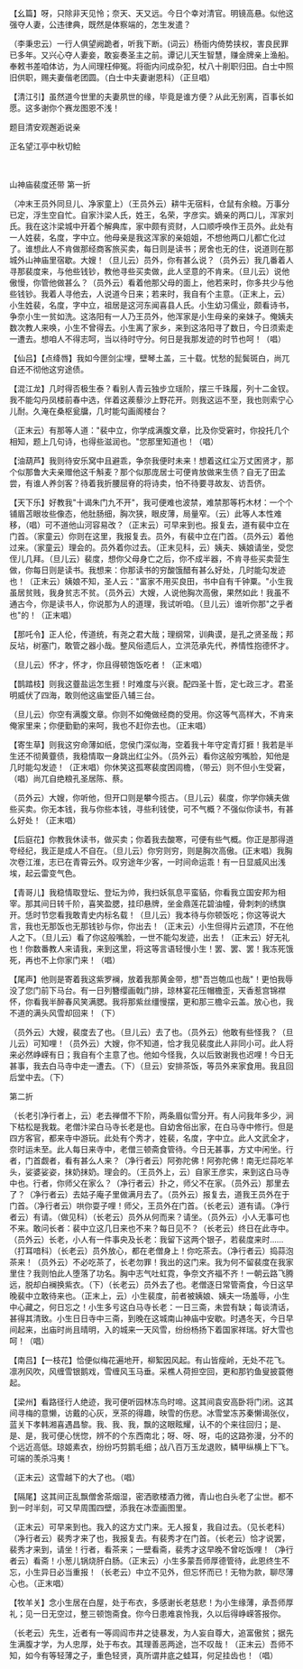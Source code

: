 <!-- { "loadSidebar": true } -->
【幺篇】呀，只除非天见怜；奈天、天又远。今日个幸对清官。明镜高悬。似他这强夺人妻，公违律典，既然是体察端的，怎生发遣？

（李秉忠云）一行人俱望阙跪者，听我下断。(词云）杨衙内倚势挟权，害良民罪已多年。又兴心夺人妻妾，敢妄奏圣主之前。谭记儿天生智慧，赚金牌亲上渔船。奉敕书差咱体访，为人间理枉伸冤。将衙内问成杂犯，杖八十削职归田。白士中照旧供职，赐夫妻偕老团圆。（白士中夫妻谢恩科）（正旦唱）

【清江引】虽然道今世里的夫妻夙世的缘，毕竟是谁方便？从此无别离，百事长如愿。这多谢你个赛龙图恩不浅！

题目清安观邂逅说亲

正名望江亭中秋切鲙


　
　




山神庙裴度还带
第一折

（冲末王员外同旦儿、净家童上）（王员外云）耕牛无宿料，仓鼠有余粮。万事分已定，浮生空自忙。自家汴梁人氏，姓王，名荣，字彦实。嫡亲的两口儿，浑家刘氏。我在这汴梁城中开着个解典库，家中颇有资财，人口顺呼唤作王员外。此处有一人姓裴，名度，字中立。他母亲是我这浑家的亲姐姐，不想他两口儿都亡化过了。谁想此人不肯做那经商客旅买卖，每日则是读书；房舍也无的住，说道则在那城外山神庙里宿歇。大嫂！（旦儿云）员外，你有甚么说？（员外云）我几番着人寻那裴度来，与他些钱钞，教他寻些买卖做，此人坚意的不肯来。（旦儿云）说他傲慢，你管他做甚么？（员外云）看着他那父母的面上，他若来时，你多共少与他些钱钞。我着人寻他去，人说道今日来；若来时，我自有个主意。（正末上，云）小生姓裴，名度，字中立，祖居是这河东闻喜县人氏。小生幼习儒业，颇看诗书，争奈小生一贫如洗。这洛阳有一人乃王员外，他浑家是小生母亲的亲妹子。俺姨夫数次教人来唤，小生不曾得去。小生离了家乡，来到这洛阳寻了数日，今日须索走一遭去。想咱人不得志呵，当以待时守分。何日是我那发迹的时节也呵！（唱）

【仙吕】【点绛唇】我如今匣剑尘埋，壁琴土盖，三十载。忧愁的髭鬓斑白，尚兀自还不彻他这穷途债。

【混江龙】几时得否极生泰？看别人青云独步立瑶阶，摆三千珠履，列十二金钗。我不能勾丹凤楼前春中选，伴着这蒺藜沙上野花开。则我这运不至，我也则索宁心儿耐。久淹在桑枢瓮牖，几时能勾画阁楼台？

（正末云）有那等人道："裴中立，你学成满腹文章，比及你受窘时，你投托几个相知，题上几句诗，也得些滋润也。"您那里知道也！（唱）

【油葫芦】我则待安乐窝中且避乖，争奈我便时未来！想着这红尘万丈困贤才，那个似那鲁大夫亲赠他这千斛麦？那个似那庞居士可便肯放做来生债？自无了田孟尝，有谁人养剑客？待着我折腰屈脊的将诗卖，怕不待要寻故友、访吾侪。

【天下乐】好教我"十谒朱门九不开"，我可便难也波禁，难禁那等朽木材：一个个铺眉苫眼妆些像态，他肚肠细，胸次狭，眼皮薄，局量窄。（云）此等人本性难移，（唱）可不道他山河容易改？（正末云）可早来到也。报复去，道有裴中立在门首。（家童云）你则在这里，我报复去。员外，有裴中立在门首。（员外云）着他过来。（家童云）理会的。员外着你过去。（正末见科，云）姨夫、姨娘请坐，受您侄儿几拜。（旦儿云）裴度，想你父母身亡之后，你不成半器，不肯寻些买卖营生做，你每日则是读书。我想来：你那读书的穷酸饿醋有甚么好处，几时能勾发迹也！（正末云）姨娘不知，圣人云："富家不用买良田，书中自有千钟粟。"小生我虽居贫贱，我身贫志不贫。（员外云）大嫂，人说他胸次高傲，果然如此！我虽不通古今，你是读书人，你说那为人的道理，我试听咱。（旦儿云）谁听你那"之乎者也"的！（正末唱）

【那吒令】正人伦，传道统，有尧之君大哉；理纲常，训典谟，是孔之贤圣哉；邦反坫，树塞门，敢管之器小哉。整风俗遗后人，立洪范承先代，养情性抱德怀才。

（旦儿云）怀才，怀才，你且得顿饱饭吃者！（正末唱）

【鹊踏枝】则我这虀盐运怎生捱！时难度与兴衰。配四圣十哲，定七政三才。君圣明威伏了四海，敢则他这庙堂臣八辅三台。

（旦儿云）你空有满腹文章。你则不如俺做经商的受用。你这等气高样大，不肯来俺家里来；你便勤勤的来呵，我也不赶你去也。（正末唱）

【寄生草】则我这穷命薄如纸，您侯门深似海，空着我十年守定青灯捱！我若是半生还不彻黄虀债，我稳情取一身跳出红尘外。（员外云）看你这般穷嘴脸，知他是几时能勾发迹！（正末唱）你休笑这孤寒裴度困闾檐，（带云）则不但小生受窘，（唱）尚兀自绝粮孔圣居陈、蔡。

（员外云）大嫂，你听他，但开口则是攀今揽古。（旦儿云）裴度，你学你姨夫做些买卖。你无本钱，我与你些本钱，寻些利钱使，可不气概？不强似你读书，有甚么好处！（正末唱）

【后庭花】你教我休读书，做买卖；你着我去酸寒，可便有些气概。你正是那得道夸经纪，我正是成人不自在。（旦儿云）你穷则穷，则是胸次高傲。(正末唱）我胸次卷江淮，志已在青霄云外。叹穷途年少客，一时间命运乖！有一日显威风出浅埃，起云雷变气色。

【青哥儿】我稳情取登坛、登坛为帅，我扫妖氛息平蛮貊，你看我立国安邦为相宰。那其间日转千阶，喜笑盈腮，挂印悬牌，坐金鼎莲花碧油幢，骨刺刺的绣旗开。恁时节您看我敢青史内标名载！（旦儿云）我本待与你顿饭吃；你这等说大言，我也无那饭也无那钱钞与你，你出去！（正末云）小生但得片云遮顶，不在他人之下。（旦儿云）看了你这般嘴脸，一世不能勾发迹，出去！（正末云）好无礼也！你数番教人来请我，来到这里，将这等言语轻慢小生！罢、罢、罢！我冻死饿死，再也不上你家门来！（唱）

【尾声】他则是寄着我这紫罗襕，放着我那黄金带，想"吾岂匏瓜也哉"！更怕我辱没了您门前下马台。有一日列簪缨画戟门排，琼林宴花压帽檐歪，天香惹宫锦襟怀，你看我半醉春风笑满腮。我将那紫丝缰慢摆，更和那三檐伞云盖。放心也，我不道的满头风雪却回来！（下）

（员外云）大嫂，裴度去了也。（旦儿云）去了也。（员外云）他敢有些怪我？（旦儿云）可知哩！（员外云）大嫂，你不知道，恰才我见裴度此人非同小可。此人将来必然峥嵘有日；我自有个主意了也。他如今怪我，久以后致谢我也迟哩！今日无甚事，我去白马寺中走一遭去。（下）（旦云）安排茶饭，等员外来家食用。我且回后堂中去。（下）


第二折

（长老引净行者上，云）老去禅僧不下阶，两条眉似雪分开。有人问我年多少，涧下枯松是我栽。老僧汴梁白马寺长老是也。自幼舍俗出家，在白马寺中修行。但是四方客官，都来寺中游玩。此处有个秀才，姓裴，名度，字中立。此人文武全才，奈时运未至。此人每日来寺中，老僧三顿斋食管待。今日无甚事，方丈中闲坐。行者，门首觑者，看有甚么人来？（净行者云）阿弥陀佛！阿弥陀佛！南无烂蒜吃羊头，娑婆娑姿，抹奶抹奶。理会的。（王员外上，云）自家王彦实，来到这白马寺中也。行者，你师父在家么？（净行者云）扑之，师父不在家。（员外云）那里去了？（净行者云）去姑子庵子里做满月去了。（员外云）报复去，道我王员外在于门首。（净行者云）哄你耍子哩！师父，王员外在门首。（长老云）道有请。（净行者云）有请。（做见科）（长老云）员外从何而来？请坐。（员外云）小人无事可也不来。敢问长者：裴中立这几日来也不来？每日见不？（长老云）终日在此寺中。（员外云）长老，小人有一件事央及长老：我留下这两个银子，若裴度来时……（打耳喑科）（长老云）员外放心，都在老僧身上！你吃茶去。（净行者云）捣蒜泡茶来！（员外云）不必吃茶了，长老勿罪！我出的这门来。我为何不留裴度在我家里住？我则怕此人堕落了功名。胸中志气吐虹霓，争奈文齐福不齐！一朝云路飞腾远，脱却白襕换紫衣。（下）（长老云）员外去了也。老僧逐日常管斋食，今日这早晚裴中立敢待来也。（正末上，云）小生裴度，前者被姨娘、姨夫一场羞辱，小生中心藏之，何日忘之！小生多亏这白马寺长老：一日三斋，未尝有缺；每谈清话，甚得其清致。小生日日寺中三斋，到晚在这城南山神庙中安歇。时遇冬天，今日早间起来，出庙时尚且晴明，入的城来一天风雪，纷纷杨扬下着国家祥瑞。好大雪也呵！（唱）

【南吕】【一枝花】恰便似梅花遍地开，柳絮因风起。有山皆瘦岭，无处不花飞。凛冽风吹，风缠雪银鹅戏，雪缠风玉马垂。采樵人荷担空回，更和那钓鱼叟披蓑倦起。

【梁州】看路径行人绝迹，我可便听园林冻鸟时啼。这其间袁安高卧将门闭。这其间寻梅的意懒，访戴的心灰，烹茶的得趣，映雪的伤悲。冰雪堂冻苏秦懒谒张仪，蓝关下孝韩湘喜遇昌黎。我、我、我，飘的这眼眩耀，认不的个来往回归；是、是、是，我可便心恍惚，辨不的个东西南北；呀、呀、呀，屯的这路弥漫，分不的个远近高低。琼姬素衣，纷纷巧剪鹅毛细；战八百万玉龙退败，鳞甲纵横上下飞。可端的羡杀冯夷！

（正末云）这雪越下的大了也。（唱）

【隔尾】这其间正乱飘僧舍茶烟湿，密洒歌楼酒力微，青山也白头老了尘世。都不到一时半刻，可又早周围四壁，添我在冰壶画图里。

（正末云）可早来到也。我入的这方丈门来。无人报复，我自过去。（见长老科）（净行者云）裴秀才来了也，我报复去。有裴秀才在门首。（长老云）恰才说罢，裴秀才来到，请坐！行者，看茶来；一壁看斋，裴秀才这早晚不曾吃饭哩！（净行者云）看斋！小葱儿锅烧肝白肠。（正末云）小生多蒙吾师厚德管待，此恩终生不忘，小生异日必当重报！（长老云）中立不见外，但忘怀而已！无物为款，聊尽薄心也。（正末唱）

【牧羊关】念小生居在白屋，处于布衣，多感谢长老慈悲！为小生缘薄，承吾师厚礼；见一日无空过，整三顿饱斋食。你今日患难哀怜我，久以后得峥嵘答报你。

（长老云）先生，近者有一等闾阎市井之徒暴发，为人妄自尊大，追富傲贫；据先生满腹才学，为人忠厚，处于布衣。其理善恶两途，岂不叹哉！（正末云）吾师不知，如今有等轻薄之子，重色轻贤，真所谓井底之蛙耳，何足挂齿也！（唱）

